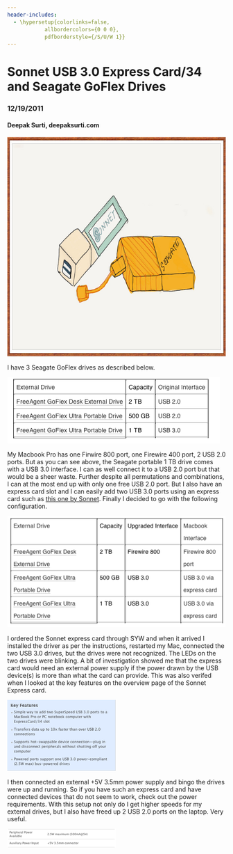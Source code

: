 ```yaml
---
header-includes:
  - \hypersetup{colorlinks=false,
            allbordercolors={0 0 0},
            pdfborderstyle={/S/U/W 1}}
---
```


# Sonnet USB 3.0 Express Card/34 and Seagate GoFlex Drives

### 12/19/2011

#### Deepak Surti, deepaksurti.com

![](sonnet-seagate.jpg)

I have 3 Seagate GoFlex drives as described below.

![](table-1.png)

My Macbook Pro has one Firwire 800 port, one Firewire 400 port, 2 USB 2.0
ports. But as you can see above, the Seagate portable 1 TB drive comes with a
USB 3.0 interface. I can as well connect it to a USB 2.0 port but that would be
a sheer waste. Further despite all permutations and combinations, I can at the
most end up with only one free USB 2.0 port. But I also have an express card
slot and I can easily add two USB 3.0 ports using an express card such as [this
one by Sonnet](http://www.sonnettech.com/product/usb3expresscard34.html).
Finally I decided to go with the following configuration.

![](table-2.png)

I ordered the Sonnet express card through SYW and when it arrived I installed
the driver as per the instructions, restarted my Mac, connected the two USB 3.0
drives, but the drives were not recognized. The LEDs on the two drives were
blinking. A bit of investigation showed me that the express card would need an
external power supply if the power drawn by the USB device(s) is more than what
the card can provide. This was also verifed when I looked at the key features
on the overview page of the Sonnet Express card.

![](key-features.png)

I then connected an external +5V 3.5mm power supply and bingo the drives were
up and running. So if you have such an express card and have connected devices
that do not seem to work, check out the power requirements. With this setup not
only do I get higher speeds for my external drives, but I also have freed up 2
USB 2.0 ports on the laptop. Very useful.

![](power-reqs.png)
